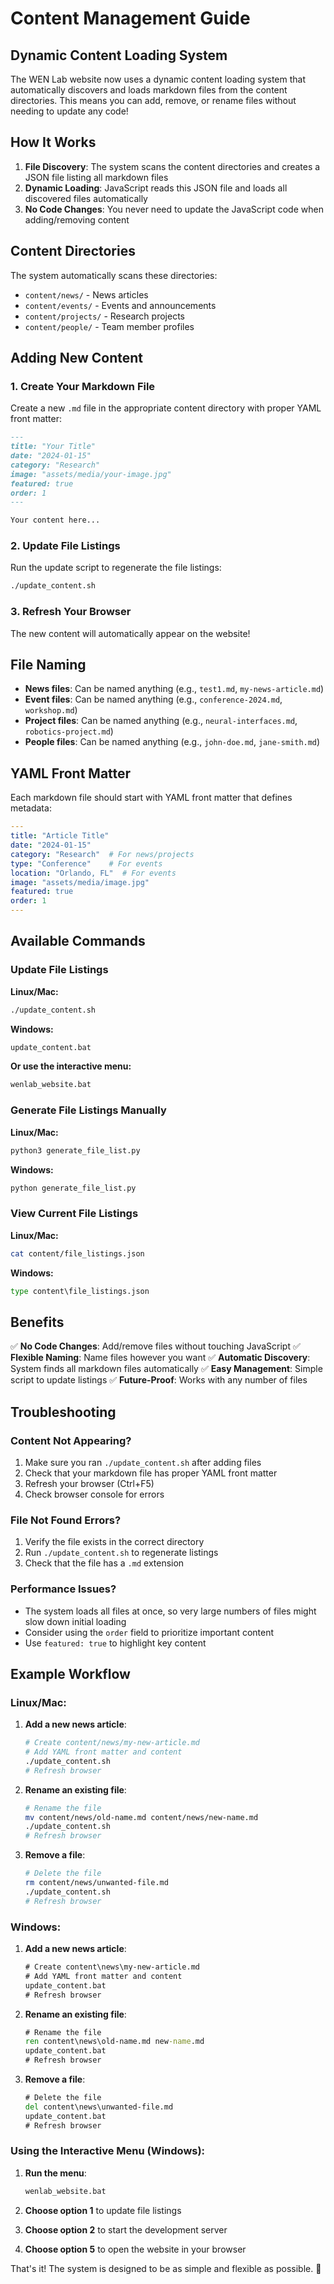 # Content Management Guide

## Dynamic Content Loading System

The WEN Lab website now uses a dynamic content loading system that automatically discovers and loads markdown files from the content directories. This means you can add, remove, or rename files without needing to update any code!

## How It Works

1. **File Discovery**: The system scans the content directories and creates a JSON file listing all markdown files
2. **Dynamic Loading**: JavaScript reads this JSON file and loads all discovered files automatically
3. **No Code Changes**: You never need to update the JavaScript code when adding/removing content

## Content Directories

The system automatically scans these directories:
- `content/news/` - News articles
- `content/events/` - Events and announcements  
- `content/projects/` - Research projects
- `content/people/` - Team member profiles

## Adding New Content

### 1. Create Your Markdown File
Create a new `.md` file in the appropriate content directory with proper YAML front matter:

```markdown
---
title: "Your Title"
date: "2024-01-15"
category: "Research"
image: "assets/media/your-image.jpg"
featured: true
order: 1
---

Your content here...
```

### 2. Update File Listings
Run the update script to regenerate the file listings:

```bash
./update_content.sh
```

### 3. Refresh Your Browser
The new content will automatically appear on the website!

## File Naming

- **News files**: Can be named anything (e.g., `test1.md`, `my-news-article.md`)
- **Event files**: Can be named anything (e.g., `conference-2024.md`, `workshop.md`)
- **Project files**: Can be named anything (e.g., `neural-interfaces.md`, `robotics-project.md`)
- **People files**: Can be named anything (e.g., `john-doe.md`, `jane-smith.md`)

## YAML Front Matter

Each markdown file should start with YAML front matter that defines metadata:

```yaml
---
title: "Article Title"
date: "2024-01-15"
category: "Research"  # For news/projects
type: "Conference"    # For events
location: "Orlando, FL"  # For events
image: "assets/media/image.jpg"
featured: true
order: 1
---
```

## Available Commands

### Update File Listings

**Linux/Mac:**
```bash
./update_content.sh
```

**Windows:**
```cmd
update_content.bat
```

**Or use the interactive menu:**
```cmd
wenlab_website.bat
```

### Generate File Listings Manually

**Linux/Mac:**
```bash
python3 generate_file_list.py
```

**Windows:**
```cmd
python generate_file_list.py
```

### View Current File Listings

**Linux/Mac:**
```bash
cat content/file_listings.json
```

**Windows:**
```cmd
type content\file_listings.json
```

## Benefits

✅ **No Code Changes**: Add/remove files without touching JavaScript
✅ **Flexible Naming**: Name files however you want
✅ **Automatic Discovery**: System finds all markdown files automatically
✅ **Easy Management**: Simple script to update listings
✅ **Future-Proof**: Works with any number of files

## Troubleshooting

### Content Not Appearing?
1. Make sure you ran `./update_content.sh` after adding files
2. Check that your markdown file has proper YAML front matter
3. Refresh your browser (Ctrl+F5)
4. Check browser console for errors

### File Not Found Errors?
1. Verify the file exists in the correct directory
2. Run `./update_content.sh` to regenerate listings
3. Check that the file has a `.md` extension

### Performance Issues?
- The system loads all files at once, so very large numbers of files might slow down initial loading
- Consider using the `order` field to prioritize important content
- Use `featured: true` to highlight key content

## Example Workflow

### Linux/Mac:

1. **Add a new news article**:
   ```bash
   # Create content/news/my-new-article.md
   # Add YAML front matter and content
   ./update_content.sh
   # Refresh browser
   ```

2. **Rename an existing file**:
   ```bash
   # Rename the file
   mv content/news/old-name.md content/news/new-name.md
   ./update_content.sh
   # Refresh browser
   ```

3. **Remove a file**:
   ```bash
   # Delete the file
   rm content/news/unwanted-file.md
   ./update_content.sh
   # Refresh browser
   ```

### Windows:

1. **Add a new news article**:
   ```cmd
   # Create content\news\my-new-article.md
   # Add YAML front matter and content
   update_content.bat
   # Refresh browser
   ```

2. **Rename an existing file**:
   ```cmd
   # Rename the file
   ren content\news\old-name.md new-name.md
   update_content.bat
   # Refresh browser
   ```

3. **Remove a file**:
   ```cmd
   # Delete the file
   del content\news\unwanted-file.md
   update_content.bat
   # Refresh browser
   ```

### Using the Interactive Menu (Windows):

1. **Run the menu**:
   ```cmd
   wenlab_website.bat
   ```

2. **Choose option 1** to update file listings
3. **Choose option 2** to start the development server
4. **Choose option 5** to open the website in your browser

That's it! The system is designed to be as simple and flexible as possible. 🎉 